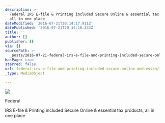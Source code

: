 ```yaml
---
description: >-
  Federal IRS E-file & Printing included Secure Online & essential tax products,
  all in one place
dateModified: '2016-07-21T20:14:17.911Z'
datePublished: '2016-07-21T20:14:18.333Z'
title: ''
author: []
publisher: {}
via: {}
sourcePath: >-
  _posts/2016-07-21-federal-irs-e-file-and-printing-included-secure-online-and-essen.md
hasPage: true
starred: false
url: federal-irs-e-file-and-printing-included-secure-online-and-essen/index.html
_type: MediaObject

---
```

![](https://the-grid-user-content.s3-us-west-2.amazonaws.com/8d4ce510-3d55-47df-aa7c-ed4620e56668.gif)

Federal   
  
IRS E-file & Printing included Secure Online & essential tax products, all in one place